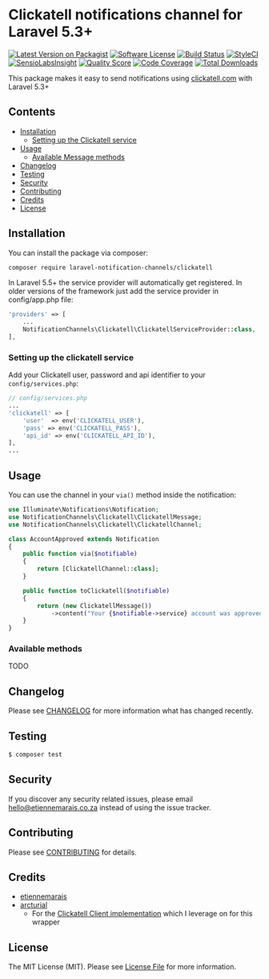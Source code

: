 # Clickatell notifications channel for Laravel 5.3+

[![Latest Version on Packagist](https://img.shields.io/packagist/v/laravel-notification-channels/clickatell.svg?style=flat-square)](https://packagist.org/packages/laravel-notification-channels/clickatell)
[![Software License](https://img.shields.io/badge/license-MIT-brightgreen.svg?style=flat-square)](LICENSE.md)
[![Build Status](https://img.shields.io/travis/laravel-notification-channels/clickatell/master.svg?style=flat-square)](https://travis-ci.org/laravel-notification-channels/clickatell)
[![StyleCI](https://styleci.io/repos/65714964/shield)](https://styleci.io/repos/65714964)
[![SensioLabsInsight](https://img.shields.io/sensiolabs/i/853ee111-4bcf-4955-842c-dcd666da77a1.svg?style=flat-square)](https://insight.sensiolabs.com/projects/853ee111-4bcf-4955-842c-dcd666da77a1)
[![Quality Score](https://img.shields.io/scrutinizer/g/laravel-notification-channels/clickatell.svg?style=flat-square)](https://scrutinizer-ci.com/g/laravel-notification-channels/clickatell)
[![Code Coverage](https://img.shields.io/scrutinizer/coverage/g/laravel-notification-channels/clickatell/master.svg?style=flat-square)](https://scrutinizer-ci.com/g/laravel-notification-channels/clickatell/?branch=master)
[![Total Downloads](https://img.shields.io/packagist/dt/laravel-notification-channels/clickatell.svg?style=flat-square)](https://packagist.org/packages/laravel-notification-channels/clickatell)


This package makes it easy to send notifications using [clickatell.com](https://www.clickatell.com/) with Laravel 5.3+

## Contents

- [Installation](#installation)
    - [Setting up the Clickatell service](#setting-up-the-clickatell-service)
- [Usage](#usage)
    - [Available Message methods](#available-message-methods)
- [Changelog](#changelog)
- [Testing](#testing)
- [Security](#security)
- [Contributing](#contributing)
- [Credits](#credits)
- [License](#license)


## Installation

You can install the package via composer:

```bash
composer require laravel-notification-channels/clickatell
```

In Laravel 5.5+ the service provider will automatically get registered. In older versions of the framework just add the service provider in config/app.php file:
```php
'providers' => [
    ...
    NotificationChannels\Clickatell\ClickatellServiceProvider::class,
],
```

### Setting up the clickatell service

Add your Clickatell user, password and api identifier  to your `config/services.php`:

```php
// config/services.php
...
'clickatell' => [
    'user'  => env('CLICKATELL_USER'),
    'pass' => env('CLICKATELL_PASS'),
    'api_id' => env('CLICKATELL_API_ID'),
],
...
```

## Usage

You can use the channel in your `via()` method inside the notification:

```php
use Illuminate\Notifications\Notification;
use NotificationChannels\Clickatell\ClickatellMessage;
use NotificationChannels\Clickatell\ClickatellChannel;

class AccountApproved extends Notification
{
    public function via($notifiable)
    {
        return [ClickatellChannel::class];
    }

    public function toClickatell($notifiable)
    {
        return (new ClickatellMessage())
            ->content("Your {$notifiable->service} account was approved!");
    }
}
```

### Available methods

TODO

## Changelog

Please see [CHANGELOG](CHANGELOG.md) for more information what has changed recently.

## Testing

``` bash
$ composer test
```

## Security

If you discover any security related issues, please email hello@etiennemarais.co.za instead of using the issue tracker.

## Contributing

Please see [CONTRIBUTING](CONTRIBUTING.md) for details.

## Credits

- [etiennemarais](https://github.com/etiennemarais)
- [arcturial](https://github.com/arcturial)
    - For the [Clickatell Client implementation](https://github.com/arcturial/clickatell) which I leverage on for this wrapper

## License

The MIT License (MIT). Please see [License File](LICENSE.md) for more information.
